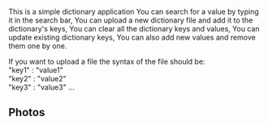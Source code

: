 This is a simple dictionary application
You can search for a value by typing it in the search bar,
You can upload a new dictionary file and add it to the dictionary's keys,
You can clear all the dictionary keys and values,
You can update existing dictionary keys,
You can also add new values and remove them one by one.

If you want to upload a file the syntax of the file should be:  
"key1" : "value1"  
"key2" : "value2"  
"key3" : "value3" ...  

## Photos
